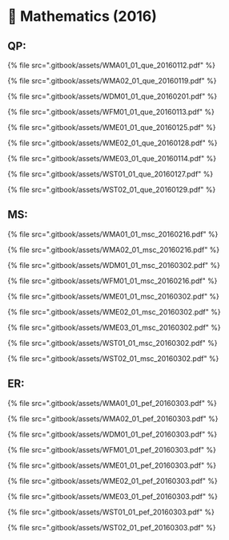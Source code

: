 # 🥭 Mathematics (2016)

## QP:

{% file src=".gitbook/assets/WMA01_01_que_20160112.pdf" %}

{% file src=".gitbook/assets/WMA02_01_que_20160119.pdf" %}

{% file src=".gitbook/assets/WDM01_01_que_20160201.pdf" %}

{% file src=".gitbook/assets/WFM01_01_que_20160113.pdf" %}

{% file src=".gitbook/assets/WME01_01_que_20160125.pdf" %}

{% file src=".gitbook/assets/WME02_01_que_20160128.pdf" %}

{% file src=".gitbook/assets/WME03_01_que_20160114.pdf" %}

{% file src=".gitbook/assets/WST01_01_que_20160127.pdf" %}

{% file src=".gitbook/assets/WST02_01_que_20160129.pdf" %}

## MS:

{% file src=".gitbook/assets/WMA01_01_msc_20160216.pdf" %}

{% file src=".gitbook/assets/WMA02_01_msc_20160216.pdf" %}

{% file src=".gitbook/assets/WDM01_01_msc_20160302.pdf" %}

{% file src=".gitbook/assets/WFM01_01_msc_20160216.pdf" %}

{% file src=".gitbook/assets/WME01_01_msc_20160302.pdf" %}

{% file src=".gitbook/assets/WME02_01_msc_20160302.pdf" %}

{% file src=".gitbook/assets/WME03_01_msc_20160302.pdf" %}

{% file src=".gitbook/assets/WST01_01_msc_20160302.pdf" %}

{% file src=".gitbook/assets/WST02_01_msc_20160302.pdf" %}

## ER:

{% file src=".gitbook/assets/WMA01_01_pef_20160303.pdf" %}

{% file src=".gitbook/assets/WMA02_01_pef_20160303.pdf" %}

{% file src=".gitbook/assets/WDM01_01_pef_20160303.pdf" %}

{% file src=".gitbook/assets/WFM01_01_pef_20160303.pdf" %}

{% file src=".gitbook/assets/WME01_01_pef_20160303.pdf" %}

{% file src=".gitbook/assets/WME02_01_pef_20160303.pdf" %}

{% file src=".gitbook/assets/WME03_01_pef_20160303.pdf" %}

{% file src=".gitbook/assets/WST01_01_pef_20160303.pdf" %}

{% file src=".gitbook/assets/WST02_01_pef_20160303.pdf" %}
